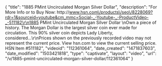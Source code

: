 {
    "title": "1885 PMint Uncirculated Morgan Silver Dollar",
    "description": "For More Info or to Buy Now: http:\/\/www.hsn.com\/products\/seo\/8228069?rdr=1&sourceid=youtube&cm_mmc=Social-_-Youtube-_-ProductVideo-_-511182\r\n1885 PMint Uncirculated Morgan Silver Dollar  \nOwn a piece of history. The Morgan Dollar is the largest silver coin ever made for circulation. This 90% silver coin depicts Lady Liberty, considered...\r\nPrices shown on the previously recorded video may not represent the current price.  View hsn.com to view the current selling price. HSN Item #511182",
    "videoid": "112361064",
    "date_created": "1471837603",
    "date_modified": "1503421818",
    "type": "captivate",
    "layout": "video",
    "url": "\/v\/1885-pmint-uncirculated-morgan-silver-dollar\/112361064"
}